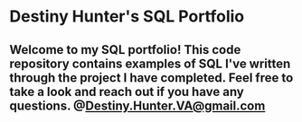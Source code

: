 # Destiny Hunter's SQL Portfolio


## Welcome to my SQL portfolio! This code repository contains examples of SQL I've written through the project I have completed. Feel free to take a look and reach out if you have any questions. @Destiny.Hunter.VA@gmail.com
